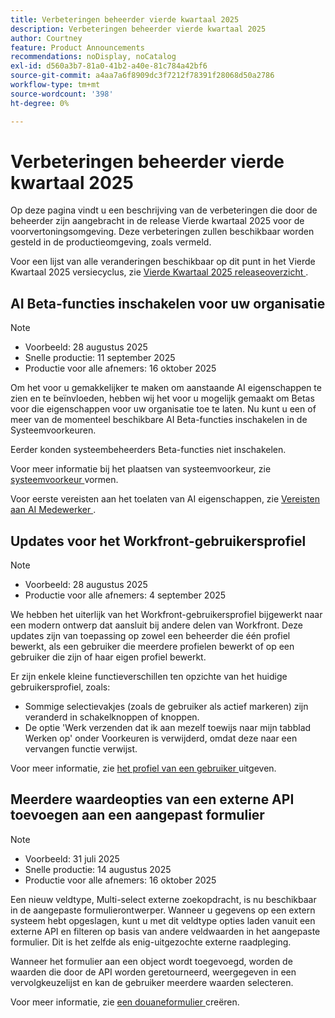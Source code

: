 ```yaml
---
title: Verbeteringen beheerder vierde kwartaal 2025
description: Verbeteringen beheerder vierde kwartaal 2025
author: Courtney
feature: Product Announcements
recommendations: noDisplay, noCatalog
exl-id: d560a3b7-81a0-41b2-a40e-81c784a42bf6
source-git-commit: a4aa7a6f8909dc3f7212f78391f28068d50a2786
workflow-type: tm+mt
source-wordcount: '398'
ht-degree: 0%

---
```


# Verbeteringen beheerder vierde kwartaal 2025

Op deze pagina vindt u een beschrijving van de verbeteringen die door de beheerder zijn aangebracht in de release Vierde kwartaal 2025 voor de voorvertoningsomgeving. Deze verbeteringen zullen beschikbaar worden gesteld in de productieomgeving, zoals vermeld.

Voor een lijst van alle veranderingen beschikbaar op dit punt in het Vierde Kwartaal 2025 versiecyclus, zie [ Vierde Kwartaal 2025 releaseoverzicht ](/help/quicksilver/product-announcements/product-releases/25-q4-release-activity/25-q4-release-overview.md).

## AI Beta-functies inschakelen voor uw organisatie

>[!NOTE]
>
>* Voorbeeld: 28 augustus 2025
>* Snelle productie: 11 september 2025
>* Productie voor alle afnemers: 16 oktober 2025

Om het voor u gemakkelijker te maken om aanstaande AI eigenschappen te zien en te beïnvloeden, hebben wij het voor u mogelijk gemaakt om Betas voor die eigenschappen voor uw organisatie toe te laten. Nu kunt u een of meer van de momenteel beschikbare AI Beta-functies inschakelen in de Systeemvoorkeuren.

Eerder konden systeembeheerders Beta-functies niet inschakelen.

Voor meer informatie bij het plaatsen van systeemvoorkeur, zie [ systeemvoorkeur ](/help/quicksilver/administration-and-setup/manage-workfront/security/configure-security-preferences.md) vormen.

Voor eerste vereisten aan het toelaten van AI eigenschappen, zie [ Vereisten aan AI Medewerker ](/help/quicksilver/workfront-basics/ai-assistant/ai-assistant-overview.md#prerequisites-to-ai-assistant).

## Updates voor het Workfront-gebruikersprofiel

>[!NOTE]
>
>* Voorbeeld: 28 augustus 2025
>* Productie voor alle afnemers: 4 september 2025

We hebben het uiterlijk van het Workfront-gebruikersprofiel bijgewerkt naar een modern ontwerp dat aansluit bij andere delen van Workfront. Deze updates zijn van toepassing op zowel een beheerder die één profiel bewerkt, als een gebruiker die meerdere profielen bewerkt of op een gebruiker die zijn of haar eigen profiel bewerkt.

Er zijn enkele kleine functieverschillen ten opzichte van het huidige gebruikersprofiel, zoals:

* Sommige selectievakjes (zoals de gebruiker als actief markeren) zijn veranderd in schakelknoppen of knoppen.
* De optie &#39;Werk verzenden dat ik aan mezelf toewijs naar mijn tabblad Werken op&#39; onder Voorkeuren is verwijderd, omdat deze naar een vervangen functie verwijst.

Voor meer informatie, zie [ het profiel van een gebruiker ](/help/quicksilver/administration-and-setup/add-users/create-and-manage-users/edit-a-users-profile.md) uitgeven.

## Meerdere waardeopties van een externe API toevoegen aan een aangepast formulier

>[!NOTE]
>
>* Voorbeeld: 31 juli 2025
>* Snelle productie: 14 augustus 2025
>* Productie voor alle afnemers: 16 oktober 2025

Een nieuw veldtype, Multi-select externe zoekopdracht, is nu beschikbaar in de aangepaste formulierontwerper. Wanneer u gegevens op een extern systeem hebt opgeslagen, kunt u met dit veldtype opties laden vanuit een externe API en filteren op basis van andere veldwaarden in het aangepaste formulier. Dit is het zelfde als enig-uitgezochte externe raadpleging.

Wanneer het formulier aan een object wordt toegevoegd, worden de waarden die door de API worden geretourneerd, weergegeven in een vervolgkeuzelijst en kan de gebruiker meerdere waarden selecteren.

Voor meer informatie, zie [ een douaneformulier ](/help/quicksilver/administration-and-setup/customize-workfront/create-manage-custom-forms/form-designer/design-a-form/design-a-form.md) creëren.
